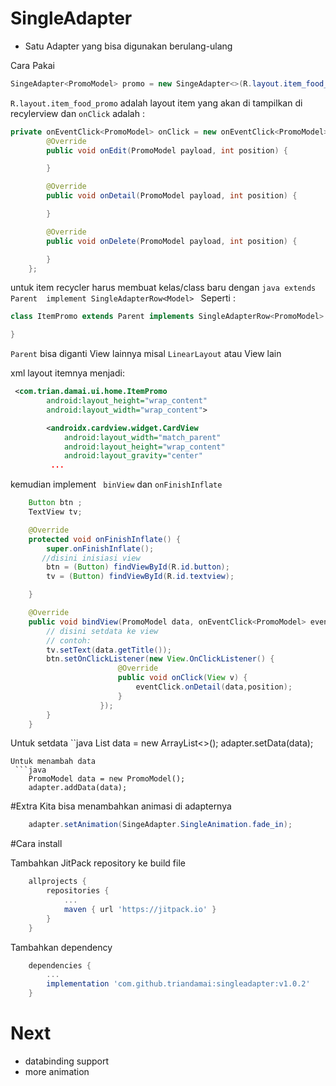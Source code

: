 # SingleAdapter
- Satu Adapter yang bisa digunakan berulang-ulang

Cara Pakai

```java
SingeAdapter<PromoModel> promo = new SingeAdapter<>(R.layout.item_food_promo, onClick);
```
```R.layout.item_food_promo``` adalah layout item yang akan di tampilkan di recylerview dan ```onClick``` adalah :

```java
private onEventClick<PromoModel> onClick = new onEventClick<PromoModel>() {
        @Override
        public void onEdit(PromoModel payload, int position) {

        }

        @Override
        public void onDetail(PromoModel payload, int position) {

        }

        @Override
        public void onDelete(PromoModel payload, int position) {

        }
    };
```
untuk item recycler harus membuat kelas/class baru dengan ```java extends Parent  implement SingleAdapterRow<Model> ``` Seperti :

```java
class ItemPromo extends Parent implements SingleAdapterRow<PromoModel> {

}
```

```Parent``` bisa diganti View lainnya misal ```LinearLayout``` atau View lain

xml layout itemnya menjadi:

```xml
 <com.trian.damai.ui.home.ItemPromo
        android:layout_height="wrap_content"
        android:layout_width="wrap_content">

        <androidx.cardview.widget.CardView
            android:layout_width="match_parent"
            android:layout_height="wrap_content"
            android:layout_gravity="center"
         ...
```

kemudian implement ``` binView``` dan ```onFinishInflate ```

```java
    Button btn ;
    TextView tv;

    @Override
    protected void onFinishInflate() {
        super.onFinishInflate();
       //disini inisiasi view
        btn = (Button) findViewById(R.id.button);
        tv = (Button) findViewById(R.id.textview);

    }

    @Override
    public void bindView(PromoModel data, onEventClick<PromoModel> eventClick, int position) {
        // disini setdata ke view
        // contoh:
        tv.setText(data.getTitle());
        btn.setOnClickListener(new View.OnClickListener() {
                        @Override
                        public void onClick(View v) {
                            eventClick.onDetail(data,position);
                        }
                    });
        }
    }
```
Untuk setdata
``java
    List<PromoModel> data = new ArrayList<>();
    adapter.setData(data);
```
Untuk menambah data
 ```java
    PromoModel data = new PromoModel();
    adapter.addData(data);
 ```

#Extra
Kita bisa menambahkan animasi di adapternya

```java
    adapter.setAnimation(SingeAdapter.SingleAnimation.fade_in);

```
#Cara install

Tambahkan JitPack repository ke build file

```gradle
	allprojects {
		repositories {
			...
			maven { url 'https://jitpack.io' }
		}
	}
```
Tambahkan dependency
```gradle
    dependencies {
	    ...
	    implementation 'com.github.triandamai:singleadapter:v1.0.2'
    }
```

# Next
- databinding support
- more animation


